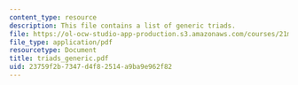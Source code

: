 ```yaml
---
content_type: resource
description: This file contains a list of generic triads.
file: https://ol-ocw-studio-app-production.s3.amazonaws.com/courses/21m-301-harmony-and-counterpoint-i-spring-2005/23759f2b7347d4f82514a9ba9e962f82_triads_generic.pdf
file_type: application/pdf
resourcetype: Document
title: triads_generic.pdf
uid: 23759f2b-7347-d4f8-2514-a9ba9e962f82
---
```

